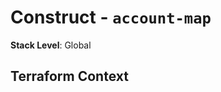 # Construct - `account-map` #

**Stack Level**: Global

## Terraform Context ##

<!-- BEGINNING OF PRE-COMMIT-TERRAFORM DOCS HOOK -->

<!-- END OF PRE-COMMIT-TERRAFORM DOCS HOOK -->

